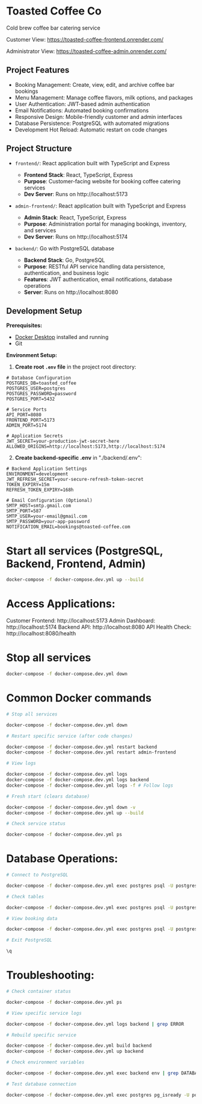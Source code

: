 ﻿# Toasted Coffee Co

Cold brew coffee bar catering service

Customer View:
https://toasted-coffee-frontend.onrender.com/

Administrator View:
https://toasted-coffee-admin.onrender.com/

## Project Features

- Booking Management: Create, view, edit, and archive coffee bar bookings
- Menu Management: Manage coffee flavors, milk options, and packages
- User Authentication: JWT-based admin authentication
- Email Notifications: Automated booking confirmations
- Responsive Design: Mobile-friendly customer and admin interfaces
- Database Persistence: PostgreSQL with automated migrations
- Development Hot Reload: Automatic restart on code changes

## Project Structure

- `frontend/`: React application built with TypeScript and Express

  - **Frontend Stack**: React, TypeScript, Express
  - **Purpose**: Customer-facing website for booking coffee catering services
  - **Dev Server**: Runs on http://localhost:5173

- `admin-frontend/`: React application built with TypeScript and Express

  - **Admin Stack**: React, TypeScript, Express
  - **Purpose**: Administration portal for managing bookings, inventory, and services
  - **Dev Server**: Runs on http://localhost:5174

- `backend/`: Go with PostgreSQL database
  - **Backend Stack**: Go, PostgreSQL
  - **Purpose**: RESTful API service handling data persistence, authentication, and business logic
  - **Features**: JWT authentication, email notifications, database operations
  - **Server**: Runs on http://localhost:8080

## Development Setup

**Prerequisites:**

- [Docker Desktop](https://www.docker.com/products/docker-desktop/) installed and running
- Git

**Environment Setup:**

1. **Create root `.env` file** in the project root directory:

```env
# Database Configuration
POSTGRES_DB=toasted_coffee
POSTGRES_USER=postgres
POSTGRES_PASSWORD=password
POSTGRES_PORT=5432

# Service Ports
API_PORT=8080
FRONTEND_PORT=5173
ADMIN_PORT=5174

# Application Secrets
JWT_SECRET=your-production-jwt-secret-here
ALLOWED_ORIGINS=http://localhost:5173,http://localhost:5174
```

2. **Create backend-specific .env** in "./backend/.env":

```env
# Backend Application Settings
ENVIRONMENT=development
JWT_REFRESH_SECRET=your-secure-refresh-token-secret
TOKEN_EXPIRY=15m
REFRESH_TOKEN_EXPIRY=168h

# Email Configuration (Optional)
SMTP_HOST=smtp.gmail.com
SMTP_PORT=587
SMTP_USER=your-email@gmail.com
SMTP_PASSWORD=your-app-password
NOTIFICATION_EMAIL=bookings@toasted-coffee.com
```

# Start all services (PostgreSQL, Backend, Frontend, Admin)

```bash
docker-compose -f docker-compose.dev.yml up --build
```

# Access Applications:

Customer Frontend: http://localhost:5173
Admin Dashboard: http://localhost:5174
Backend API: http://localhost:8080
API Health Check: http://localhost:8080/health

# Stop all services

```bash
docker-compose -f docker-compose.dev.yml down
```

# Common Docker commands

```bash
# Stop all services

docker-compose -f docker-compose.dev.yml down

# Restart specific service (after code changes)

docker-compose -f docker-compose.dev.yml restart backend
docker-compose -f docker-compose.dev.yml restart admin-frontend

# View logs

docker-compose -f docker-compose.dev.yml logs
docker-compose -f docker-compose.dev.yml logs backend
docker-compose -f docker-compose.dev.yml logs -f # Follow logs

# Fresh start (clears database)

docker-compose -f docker-compose.dev.yml down -v
docker-compose -f docker-compose.dev.yml up --build

# Check service status

docker-compose -f docker-compose.dev.yml ps
```

# Database Operations:

```bash
# Connect to PostgreSQL

docker-compose -f docker-compose.dev.yml exec postgres psql -U postgres -d toasted_coffee

# Check tables

docker-compose -f docker-compose.dev.yml exec postgres psql -U postgres -d toasted_coffee -c "\dt"

# View booking data

docker-compose -f docker-compose.dev.yml exec postgres psql -U postgres -d toasted_coffee -c "SELECT \* FROM bookings;"

# Exit PostgreSQL

\q
```

# Troubleshooting:

```bash
# Check container status

docker-compose -f docker-compose.dev.yml ps

# View specific service logs

docker-compose -f docker-compose.dev.yml logs backend | grep ERROR

# Rebuild specific service

docker-compose -f docker-compose.dev.yml build backend
docker-compose -f docker-compose.dev.yml up backend

# Check environment variables

docker-compose -f docker-compose.dev.yml exec backend env | grep DATABASE

# Test database connection

docker-compose -f docker-compose.dev.yml exec postgres pg_isready -U postgres
```
